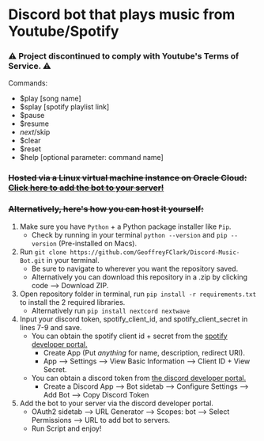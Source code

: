 # Discord bot that plays music from Youtube/Spotify
### :warning: Project discontinued to comply with Youtube's Terms of Service. :warning:

Commands:
- $play [song name]
- $splay [spotify playlist link] 
- $pause 
- $resume 
- $next/$skip 
- $clear 
- $reset
- $help [optional parameter: command name]

### ~~Hosted via a Linux virtual machine instance on Oracle Cloud:~~ [~~Click here to add the bot to your server!~~](https://discord.com/api/oauth2/authorize?client_id=1103073658865451139&permissions=40667471806016&scope=bot)<br>
### ~~Alternatively, here's how you can host it yourself:~~
1. Make sure you have `Python` + a Python package installer like `Pip`.
     - Check by running in your terminal `python --version` and `pip --version` (Pre-installed on Macs).
2. Run `git clone https://github.com/GeoffreyFClark/Discord-Music-Bot.git` in your terminal.
     - Be sure to navigate to wherever you want the repository saved. 
     - Alternatively you can download this repository in a .zip by clicking code --> Download ZIP.
3. Open repository folder in terminal, run `pip install -r requirements.txt` to install the 2 required libraries.
     - Alternatively run `pip install nextcord nextwave`
4. Input your discord token, spotify_client_id, and spotify_client_secret in lines 7-9 and save. 
     - You can obtain the spotify client id + secret from the [spotify developer portal.](https://developer.spotify.com/dashboard)
          - Create App (Put <i>anything</i> for name, description, redirect URI).
          - App --> Settings --> View Basic Information --> Client ID + View Secret.
     - You can obtain a discord token from [the discord developer portal.](https://discord.com/developers/applications)<br>
          - Create a Discord App --> Bot sidetab --> Configure Settings --> Add Bot --> Copy Discord Token<br>
5. Add the bot to your server via the discord developer portal.</br>
    - OAuth2 sidetab --> URL Generator --> Scopes: bot --> Select Permissions --> URL to add bot to servers.<br>
    - Run Script and enjoy!
